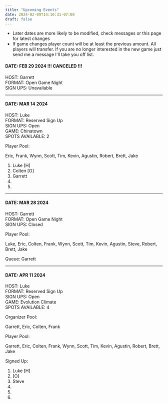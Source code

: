 ```yaml
---
title: "Upcoming Events"
date: 2024-02-09T14:10:31-07:00
draft: false
---
```


* Later dates are more likely to be modified, check messages or this page for latest changes
* If game changes player count will be at least the previous amount.  All players will transfer.  If you are no longer interested in the new game just send me a message I'll take you off list.

#### DATE: FEB 29 2024 !!! CANCELED !!!
HOST: Garrett  
FORMAT: Open Game Night  
SIGN UPS: Unavailable  

------

#### DATE: MAR 14 2024
HOST: Luke  
FORMAT: Reserved Sign Up  
SIGN UPS: Open  
GAME: Chinatown  
SPOTS AVAILABLE: 2  

Player Pool:

Eric, Frank, Wynn, Scott, Tim, Kevin, Agustin, Robert, Brett, Jake

1. Luke [H]
2. Colten [O]
3. Garrett
4. 
5.

------

#### DATE: MAR 28 2024
HOST: Garrett  
FORMAT: Open Game Night  
SIGN UPS: Closed  

Player Pool:

Luke, Eric, Colten, Frank, Wynn, Scott, Tim, Kevin, Agustin, Steve, Robert, Brett, Jake

Queue: Garrett

------

#### DATE: APR 11 2024
HOST: Luke  
FORMAT: Reserved Sign Up  
SIGN UPS: Open  
GAME: Evolution Climate  
SPOTS AVAILABLE: 4  

Organizer Pool:

Garrett, Eric, Colten, Frank

Player Pool:

Garrett, Eric, Colten, Frank, Wynn, Scott, Tim, Kevin, Agustin, Robert, Brett, Jake

Signed Up:

1) Luke [H]
2) [O]
3) Steve
4) 
5)
6)